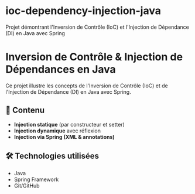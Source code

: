 # ioc-dependency-injection-java
Projet démontrant l'Inversion de Contrôle (IoC) et l'Injection de Dépendance (DI) en Java avec Spring


# Inversion de Contrôle & Injection de Dépendances en Java

Ce projet illustre les concepts de l'Inversion de Contrôle (IoC) et de l'Injection de Dépendance (DI) en Java avec Spring.

## 📌 Contenu
- **Injection statique** (par constructeur et setter)
- **Injection dynamique** avec réflexion
- **Injection via Spring (XML & annotations)**

## 🛠️ Technologies utilisées
- Java
- Spring Framework
- Git/GitHub

